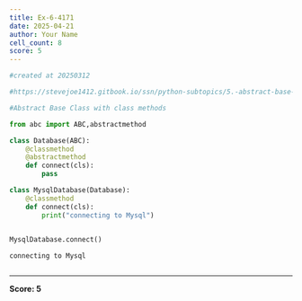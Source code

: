 ```yaml
---
title: Ex-6-4171
date: 2025-04-21
author: Your Name
cell_count: 8
score: 5
---
```


```python
#created at 20250312
```


```python
#https://stevejoe1412.gitbook.io/ssn/python-subtopics/5.-abstract-base-classes-abcs
```


```python
#Abstract Base Class with class methods 
```


```python
from abc import ABC,abstractmethod
```


```python
class Database(ABC):
    @classmethod
    @abstractmethod
    def connect(cls):
        pass
```


```python
class MysqlDatabase(Database):
    @classmethod
    def connect(cls):
        print("connecting to Mysql")
        
```


```python
MysqlDatabase.connect()
```

    connecting to Mysql



```python

```


---
**Score: 5**